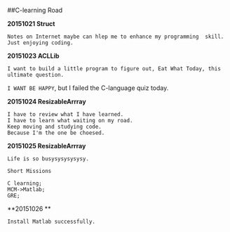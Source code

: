 ##C-learning Road

**20151021 Struct**

 
	Notes on Internet maybe can hlep me to enhance my programming  skill. Just enjoying coding.
	
**20151023 ACLLib**

	I want to build a little program to figure out, Eat What Today, this ultimate question.	
	
                   
`I WANT BE HAPPY`, but I failed the C-language quiz today.

**20151024 ResizableArrray**

	I have to review what I have learned.
	I have to learn what waiting on my road.
	Keep moving and studying code.
	Because I'm the one be choesed.

	
**20151025 ResizableArrray**

	Life is so busysysysysysy.
`Short Missions`
	
	C learning;
	MCM->Matlab;
	GRE;
**20151026 **

	Install Matlab successfully.
	
	
